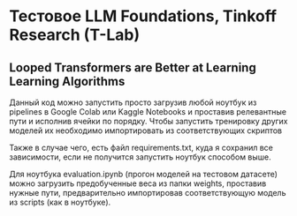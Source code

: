 # Тестовое LLM Foundations, Tinkoff Research (T-Lab)
## Looped Transformers are Better at Learning Learning Algorithms

Данный код можно запустить просто загрузив любой ноутбук из pipelines в Google Colab или Kaggle Notebooks и проставив релевантные пути и исполнив ячейки по порядку.
Чтобы запустить тренировку других моделей их необходимо импортировать из соответствующих скриптов

Также в случае чего, есть файл requirements.txt, куда я сохранил все зависимости, если не получится запустить ноутбук способом выше. 

Для ноутбука evaluation.ipynb (прогон моделей на тестовом датасете) можно загрузить предобученные веса из папки weights, проставив нужные пути, предварительно импортировав соответствующую модель из scripts (как в ноутбуке).
